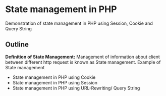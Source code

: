# State management in PHP
Demonstration of state management in PHP using Session, Cookie and Query String

## Outline
**Definition of State Management:** Management of information about client between different http request is known as State management.
Example of State management

- State management in PHP using Cookie
- State management in PHP using Session
- State management in PHP using  URL-Rewriting/ Query String

